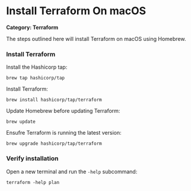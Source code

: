 # Install Terraform On macOS

__Category: Terraform__

The steps outlined here will install Terraform on macOS using Homebrew.

### Install Terraform

Install the Hashicorp tap:

```shell
brew tap hashicorp/tap
```

Install Terraform:

```shell
brew install hashicorp/tap/terraform
```

Update Homebrew before updating Terraform:

```shell
brew update
```

Ensufre Terraform is running the latest version:

```shell
brew upgrade hashicorp/tap/terraform
```

### Verify installation

Open a new terminal and run the `-help` subcommand:

```shell
terraform -help plan
```
